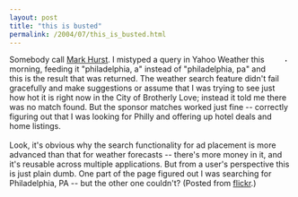```yaml
---
layout: post
title: "this is busted"
permalink: /2004/07/this_is_busted.html
---
```


<p><a href="http://flickr.com/photo.gne?id=67062"><img src="https://www.flickr.com/photos/67062_m.jpg" alt="" border="1" hspace="10" align="right" vspace="10" /></a>Somebody call <a href="http://broken.typepad.com/">Mark Hurst</a>.  I mistyped a query in Yahoo Weather this morning, feeding it "philadelphia, a" instead of "philadelphia, pa" and this is the result that was returned.  The weather search feature didn't fail gracefully and make suggestions or assume that I was trying to see just how hot it is right now in the City of Brotherly Love; instead it told me there was no match found.  But the sponsor matches worked just fine -- correctly figuring out that I was looking for Philly and offering up hotel deals and home listings.<br /><br />Look, it's obvious why the search functionality for ad placement is more advanced than that for weather forecasts -- there's more money in it, and it's reusable across multiple applications.  But from a user's perspective this is just plain dumb.  One part of the page figured out I was searching for Philadelphia, PA -- but the other one couldn't? (Posted from <a href="http://www.flickr.com/">flickr</a>.)</p>


